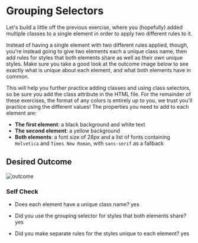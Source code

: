 # Grouping Selectors

Let's build a little off the previous exercise, where you (hopefully) added 
multiple classes to a single element in order to apply two different rules to 
it.

Instead of having a single element with two different rules applied, though, 
you're instead going to give two elements each a unique class name, then add 
rules for styles that both elements share as well as their own unique styles. 
Make sure you take a good look at the outcome image below to see exactly what is
unique about each element, and what both elements have in common.

This will help you further practice adding classes and using class selectors, so 
be sure you add the class attribute in the HTML file. For the remainder of these 
exercises, the format of any colors is entirely up to you, we trust you'll 
practice using the different values! The properties you need to add to each 
element are:

* **The first element**: a black background and white text
* **The second element**: a yellow background
* **Both elements**: a font size of 28px and a list of fonts containing `Helvetica` and `Times New Roman`, with `sans-serif` as a fallback 

## Desired Outcome
![outcome](https://user-images.githubusercontent.com/70952936/131268881-369972f3-b6b6-4242-965f-512c1335cc3a.png)


### Self Check
- Does each element have a unique class name?
  yes
  
- Did you use the grouping selector for styles that both elements share?
  yes 
  
- Did you make separate rules for the styles unique to each element?
  yes
